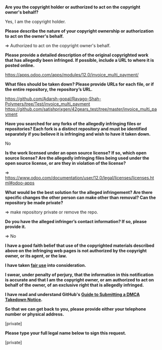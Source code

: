 **Are you the copyright holder or authorized to act on the copyright owner's behalf?**

Yes, I am the copyright holder.

**Please describe the nature of your copyright ownership or authorization to act on the owner's behalf.**

=> Authorized to act on the copyright owner's behalf.

**Please provide a detailed description of the original copyrighted work that has allegedly been infringed. If possible, include a URL to where it is posted online.**

https://apps.odoo.com/apps/modules/12.0/invoice_multi_payment/

**What files should be taken down? Please provide URLs for each file, or if the entire repository, the repository’s URL.**

https://github.com/Adarsh-gopal/Ravago-Shah-Polymers/tree/Test/invoice_multi_payment
https://github.com/satishprixgen/42gears_test/tree/master/invoice_multi_payment

**Have you searched for any forks of the allegedly infringing files or repositories? Each fork is a distinct repository and must be identified separately if you believe it is infringing and wish to have it taken down.**

No

**Is the work licensed under an open source license? If so, which open source license? Are the allegedly infringing files being used under the open source license, or are they in violation of the license?**

=> https://www.odoo.com/documentation/user/12.0/legal/licenses/licenses.html#odoo-apps

**What would be the best solution for the alleged infringement? Are there specific changes the other person can make other than removal? Can the repository be made private?**

=> make repository private or remove the repo.

**Do you have the alleged infringer’s contact information? If so, please provide it.**

=> No

**I have a good faith belief that use of the copyrighted materials described above on the infringing web pages is not authorized by the copyright owner, or its agent, or the law.**

**I have taken <a href="https://www.lumendatabase.org/topics/22">fair use</a> into consideration.**

**I swear, under penalty of perjury, that the information in this notification is accurate and that I am the copyright owner, or am authorized to act on behalf of the owner, of an exclusive right that is allegedly infringed.**

**I have read and understand GitHub's <a href="https://help.github.com/articles/guide-to-submitting-a-dmca-takedown-notice/">Guide to Submitting a DMCA Takedown Notice</a>.**

**So that we can get back to you, please provide either your telephone number or physical address.**

[private]  

**Please type your full legal name below to sign this request.**

[private]
